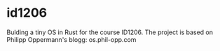 # id1206
Bulding a tiny OS in Rust for the course ID1206. 
The project is based on Philipp Oppermann's blogg: os.phil-opp.com
